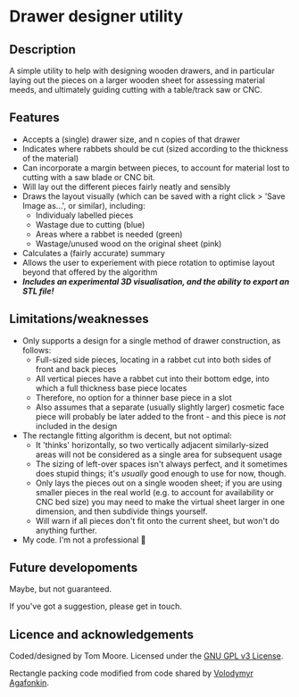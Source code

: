 # Drawer designer utility

## Description

A simple utility to help with designing wooden drawers, and in particular laying out the pieces on a larger wooden sheet for assessing material meeds, and ultimately guiding cutting with a table/track saw or CNC.

## Features

- Accepts a (single) drawer size, and n copies of that drawer
- Indicates where rabbets should be cut (sized according to the thickness of the material)
- Can incorporate a margin between pieces, to account for material lost to cutting with a saw blade or CNC bit.
- Will lay out the different pieces fairly neatly and sensibly
- Draws the layout visually (which can be saved with a right click > 'Save Image as...', or similar), including:
  - Individualy labelled pieces
  - Wastage due to cutting (blue)
  - Areas where a rabbet is needed (green)
  - Wastage/unused wood on the original sheet (pink)
- Calculates a (fairly accurate) summary
- Allows the user to experiement with piece rotation to optimise layout beyond that offered by the algorithm
- ***Includes an experimental 3D visualisation, and the ability to export an STL file!***

## Limitations/weaknesses

- Only supports a design for a single method of drawer construction, as follows:
  - Full-sized side pieces, locating in a rabbet cut into both sides of front and back pieces
  - All vertical pieces have a rabbet cut into their bottom edge, into which a full thickness base piece locates
  - Therefore, no option for a thinner base piece in a slot
  - Also assumes that a separate (usually slightly larger) cosmetic face piece will probably be later added to the front - and this piece is _not_ included in the design
- The rectangle fitting algorithm is decent, but not optimal:
  - It 'thinks' horizontally, so two vertically adjacent similarly-sized areas will not be considered as a single area for subsequent usage
  - The sizing of left-over spaces isn't always perfect, and it sometimes does stupid things; it's *usually* good enough to use for now, though.
  - Only lays the pieces out on a single wooden sheet; if you are using smaller pieces in the real world (e.g. to account for availability or CNC bed size) you may need to make the virtual sheet larger in one dimension, and then subdivide things yourself.
  - Will warn if all pieces don't fit onto the current sheet, but won't do anything further.
- My code. I'm not a professional 🙂

## Future developoments

Maybe, but not guaranteed.

If you've got a suggestion, please get in touch.

## Licence and acknowledgements

Coded/designed by Tom Moore. Licensed under the [GNU GPL v3 License](https://www.gnu.org/licenses/gpl-3.0.en.html).

Rectangle packing code modified from code shared by [Volodymyr Agafonkin](https://observablehq.com/@mourner/simple-rectangle-packing).
